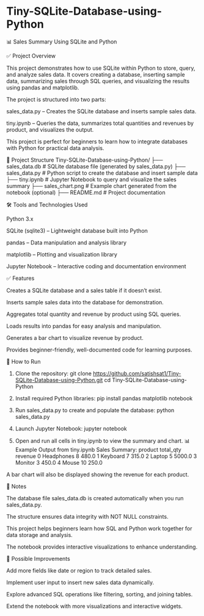 # Tiny-SQLite-Database-using-Python

📊 Sales Summary Using SQLite and Python

✅ Project Overview

This project demonstrates how to use SQLite within Python to store, query, and analyze sales data. It covers creating a database, inserting sample data, summarizing sales through SQL queries, and visualizing the results using pandas and matplotlib.

The project is structured into two parts:

sales_data.py – Creates the SQLite database and inserts sample sales data.

tiny.ipynb – Queries the data, summarizes total quantities and revenues by product, and visualizes the output.

This project is perfect for beginners to learn how to integrate databases with Python for practical data analysis.

📂 Project Structure
Tiny-SQLite-Database-using-Python/
├── sales_data.db    # SQLite database file (generated by sales_data.py)
├── sales_data.py    # Python script to create the database and insert sample data
├── tiny.ipynb       # Jupyter Notebook to query and visualize the sales summary
├── sales_chart.png  # Example chart generated from the notebook (optional)
├── README.md        # Project documentation


🛠 Tools and Technologies Used

Python 3.x

SQLite (sqlite3) – Lightweight database built into Python

pandas – Data manipulation and analysis library

matplotlib – Plotting and visualization library

Jupyter Notebook – Interactive coding and documentation environment

✅ Features

Creates a SQLite database and a sales table if it doesn’t exist.

Inserts sample sales data into the database for demonstration.

Aggregates total quantity and revenue by product using SQL queries.

Loads results into pandas for easy analysis and manipulation.

Generates a bar chart to visualize revenue by product.

Provides beginner-friendly, well-documented code for learning purposes.

🚀 How to Run
1. Clone the repository:
git clone https://github.com/satishsat1/Tiny-SQLite-Database-using-Python.git
cd Tiny-SQLite-Database-using-Python

2. Install required Python libraries:
pip install pandas matplotlib notebook

3. Run sales_data.py to create and populate the database:
python sales_data.py

4. Launch Jupyter Notebook:
jupyter notebook

5. Open and run all cells in tiny.ipynb to view the summary and chart.
📊 Example Output from tiny.ipynb
Sales Summary:
     product  total_qty  revenue
0  Headphones          8    480.0
1    Keyboard          7    315.0
2      Laptop          5   5000.0
3     Monitor          3    450.0
4       Mouse         10    250.0


A bar chart will also be displayed showing the revenue for each product.

📌 Notes

The database file sales_data.db is created automatically when you run sales_data.py.

The structure ensures data integrity with NOT NULL constraints.

This project helps beginners learn how SQL and Python work together for data storage and analysis.

The notebook provides interactive visualizations to enhance understanding.

📂 Possible Improvements

Add more fields like date or region to track detailed sales.

Implement user input to insert new sales data dynamically.

Explore advanced SQL operations like filtering, sorting, and joining tables.

Extend the notebook with more visualizations and interactive widgets.
